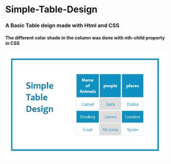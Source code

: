 # Simple-Table-Design
### A Basic Table deign made with Html and CSS
#### The different color shade in the column was done with nth-child property in CSS
<img src='Capture3.png'></img>
<a href='Capture3.png'></a>
